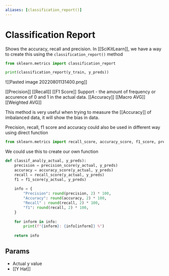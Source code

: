 ```yaml
---
aliases: [classification_report()]
---
```

# Classification Report
Shows the accuracy, recall and precision. In [[SciKitLearn]], we have a way to create this using the `classification_report()` method
```python
from sklearn.metrics import classification_report

print(classification_report(y_train, y_preds))
```

![[Pasted image 20220801131400.png]]

[[Precision]]
[[Recall]]
[[F1 Score]]
Support - the amount of frequency or accurence of 0 and 1 in the actual data.
[[Accuracy]]
[[Macro AVG]]
[[Weighted AVG]]

This method is very useful when trying to measure the [[Accuracy]] of imbalanced data, it will show the bias in data. 

Precision, recall, f1 score and accuracy could also be used in different way using direct function
```python
from sklearn.metrics import recall_score, accuracy_score, f1_score, precision_score
```

We could use this to create our own function
```python
def classif_anal(y_actual, y_preds):
    precision = precision_score(y_actual, y_preds)
    accuracy = accuracy_score(y_actual, y_preds)
    recall = recall_score(y_actual, y_preds)
    f1 = f1_score(y_actual, y_preds)
    
    info = {
        "Precision": round(precision, 2) * 100,
        "Accuracy": round(accuracy, 2) * 100,
        "Recall" : round(recall, 2) * 100,
        "f1": round(recall, 2) * 100,
    }
    
    for inform in info:
        print(f"{inform}: {info[inform]} %")
        
    return info
```


## Params
- Actual y value
- [[Y Hat]]

